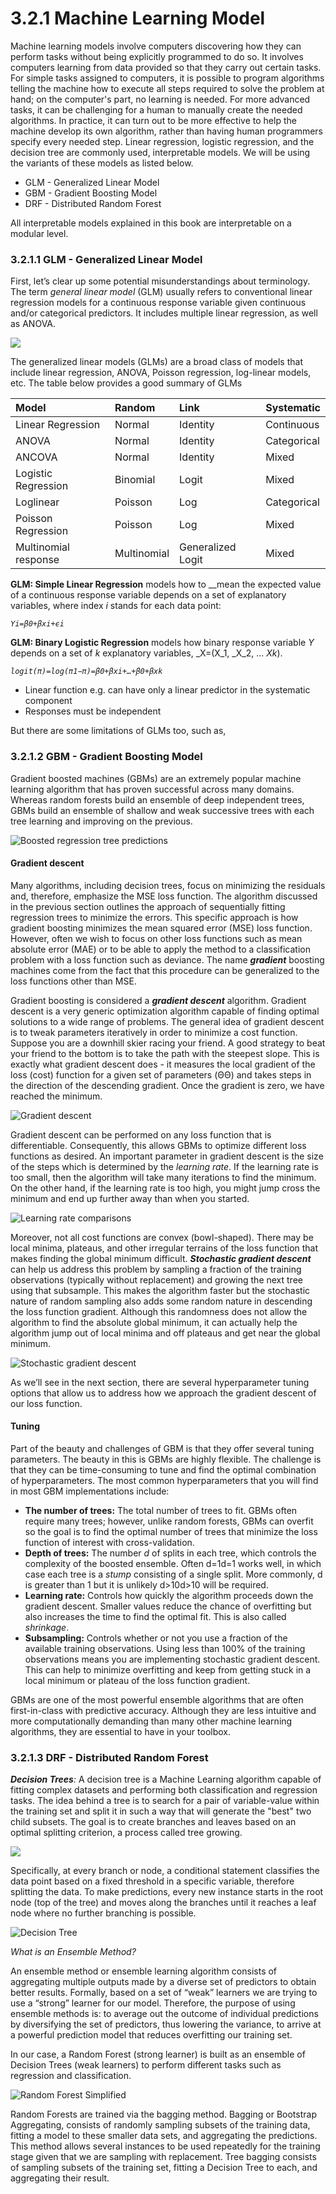 # 3.2.1 Machine Learning Model

Machine learning models involve computers discovering how they can perform tasks without being explicitly programmed to do so. It involves computers learning from data provided so that they carry out certain tasks. For simple tasks assigned to computers, it is possible to program algorithms telling the machine how to execute all steps required to solve the problem at hand; on the computer's part, no learning is needed. For more advanced tasks, it can be challenging for a human to manually create the needed algorithms. In practice, it can turn out to be more effective to help the machine develop its own algorithm, rather than having human programmers specify every needed step. Linear regression, logistic regression, and the decision tree are commonly used, interpretable models. We will be using the variants of these models as listed below.

* GLM - Generalized Linear Model
* GBM - Gradient Boosting Model
* DRF - Distributed Random Forest

All interpretable models explained in this book are interpretable on a modular level.

### 3.2.1.1 GLM - Generalized Linear Model

 First, let’s clear up some potential misunderstandings about terminology.  The term _general linear model_ \(GLM\) usually refers to conventional linear regression models for a continuous response variable given continuous and/or categorical predictors. It includes multiple linear regression, as well as ANOVA.

![](../../.gitbook/assets/image.png)

The generalized linear models \(GLMs\) are a broad class of models that include linear regression, ANOVA, Poisson regression, log-linear models, etc. The table below provides a good summary of GLMs



| **Model** | **Random** | **Link** | **Systematic** |
| :--- | :--- | :--- | :--- |
| Linear Regression | Normal | Identity | Continuous |
| ANOVA | Normal | Identity | Categorical |
| ANCOVA | Normal | Identity | Mixed |
| Logistic Regression | Binomial | Logit | Mixed |
| Loglinear | Poisson | Log | Categorical |
| Poisson Regression | Poisson | Log | Mixed |
| Multinomial response | Multinomial | Generalized Logit | Mixed |

**GLM: Simple Linear Regression** models how to __mean the expected value of a continuous response variable depends on a set of explanatory variables, where index _i_ stands for each data point:

_`Yi=β0+βxi+ϵi`_

**GLM: Binary Logistic Regression** models how binary response variable _Y_ depends on a set of _k_ explanatory variables, _X=\(X_1, _X_2, ... _Xk_\). 

_`logit(π)=log(π1−π)=β0+βxi+…+β0+βxk`_

* Linear function e.g. can have only a linear predictor in the systematic component
* Responses must be independent

But there are some limitations of GLMs too, such as,

### 3.2.1.2 GBM - Gradient Boosting Model

Gradient boosted machines \(GBMs\) are an extremely popular machine learning algorithm that has proven successful across many domains. Whereas random forests build an ensemble of deep independent trees, GBMs build an ensemble of shallow and weak successive trees with each tree learning and improving on the previous.

![Boosted regression tree predictions](../../.gitbook/assets/boosted_stumps-1-.gif)

#### Gradient descent <a id="gradient-descent"></a>

Many algorithms, including decision trees, focus on minimizing the residuals and, therefore, emphasize the MSE loss function. The algorithm discussed in the previous section outlines the approach of sequentially fitting regression trees to minimize the errors. This specific approach is how gradient boosting minimizes the mean squared error \(MSE\) loss function. However, often we wish to focus on other loss functions such as mean absolute error \(MAE\) or to be able to apply the method to a classification problem with a loss function such as deviance. The name _**gradient**_ boosting machines come from the fact that this procedure can be generalized to the loss functions other than MSE.

Gradient boosting is considered a _**gradient descent**_ algorithm. Gradient descent is a very generic optimization algorithm capable of finding optimal solutions to a wide range of problems. The general idea of gradient descent is to tweak parameters iteratively in order to minimize a cost function. Suppose you are a downhill skier racing your friend. A good strategy to beat your friend to the bottom is to take the path with the steepest slope. This is exactly what gradient descent does - it measures the local gradient of the loss \(cost\) function for a given set of parameters \(ΘΘ\) and takes steps in the direction of the descending gradient. Once the gradient is zero, we have reached the minimum.

![Gradient descent](http://uc-r.github.io/public/images/analytics/gbm/gradient_descent.png)

Gradient descent can be performed on any loss function that is differentiable. Consequently, this allows GBMs to optimize different loss functions as desired. An important parameter in gradient descent is the size of the steps which is determined by the _learning rate_. If the learning rate is too small, then the algorithm will take many iterations to find the minimum. On the other hand, if the learning rate is too high, you might jump cross the minimum and end up further away than when you started.

![Learning rate comparisons](http://uc-r.github.io/public/images/analytics/gbm/learning_rate_comparison.png)

Moreover, not all cost functions are convex \(bowl-shaped\). There may be local minima, plateaus, and other irregular terrains of the loss function that makes finding the global minimum difficult. _**Stochastic gradient descent**_ can help us address this problem by sampling a fraction of the training observations \(typically without replacement\) and growing the next tree using that subsample. This makes the algorithm faster but the stochastic nature of random sampling also adds some random nature in descending the loss function gradient. Although this randomness does not allow the algorithm to find the absolute global minimum, it can actually help the algorithm jump out of local minima and off plateaus and get near the global minimum.

![Stochastic gradient descent](http://uc-r.github.io/public/images/analytics/gbm/stochastic_gradient_descent.png)

As we’ll see in the next section, there are several hyperparameter tuning options that allow us to address how we approach the gradient descent of our loss function.

#### Tuning <a id="tuning"></a>

Part of the beauty and challenges of GBM is that they offer several tuning parameters. The beauty in this is GBMs are highly flexible. The challenge is that they can be time-consuming to tune and find the optimal combination of hyperparameters. The most common hyperparameters that you will find in most GBM implementations include:

* **The number of trees:** The total number of trees to fit. GBMs often require many trees; however, unlike random forests, GBMs can overfit so the goal is to find the optimal number of trees that minimize the loss function of interest with cross-validation.
* **Depth of trees:** The number _d_ of splits in each tree, which controls the complexity of the boosted ensemble. Often d=1d=1 works well, in which case each tree is a _stump_ consisting of a single split. More commonly, d is greater than 1 but it is unlikely d&gt;10d&gt;10 will be required.
* **Learning rate:** Controls how quickly the algorithm proceeds down the gradient descent. Smaller values reduce the chance of overfitting but also increases the time to find the optimal fit. This is also called _shrinkage_.
* **Subsampling:** Controls whether or not you use a fraction of the available training observations. Using less than 100% of the training observations means you are implementing stochastic gradient descent. This can help to minimize overfitting and keep from getting stuck in a local minimum or plateau of the loss function gradient.

GBMs are one of the most powerful ensemble algorithms that are often first-in-class with predictive accuracy. Although they are less intuitive and more computationally demanding than many other machine learning algorithms, they are essential to have in your toolbox.

### 3.2.1.3 DRF - Distributed Random Forest

_**Decision Trees**:_ A decision tree is a Machine Learning algorithm capable of fitting complex datasets and performing both classification and regression tasks. The idea behind a tree is to search for a pair of variable-value within the training set and split it in such a way that will generate the "best" two child subsets. The goal is to create branches and leaves based on an optimal splitting criterion, a process called tree growing. 

![](../../.gitbook/assets/image%20%2812%29.png)

Specifically, at every branch or node, a conditional statement classifies the data point based on a fixed threshold in a specific variable, therefore splitting the data. To make predictions, every new instance starts in the root node \(top of the tree\) and moves along the branches until it reaches a leaf node where no further branching is possible.

![Decision Tree](../../.gitbook/assets/image%20%286%29.png)

_What is an Ensemble Method?_

An ensemble method or ensemble learning algorithm consists of aggregating multiple outputs made by a diverse set of predictors to obtain better results. Formally, based on a set of “weak” learners we are trying to use a “strong” learner for our model. Therefore, the purpose of using ensemble methods is: to average out the outcome of individual predictions by diversifying the set of predictors, thus lowering the variance, to arrive at a powerful prediction model that reduces overfitting our training set.

In our case, a Random Forest \(strong learner\) is built as an ensemble of Decision Trees \(weak learners\) to perform different tasks such as regression and classification.

![Random Forest Simplified](../../.gitbook/assets/image%20%283%29.png)

Random Forests are trained via the bagging method. Bagging or Bootstrap Aggregating, consists of randomly sampling subsets of the training data, fitting a model to these smaller data sets, and aggregating the predictions. This method allows several instances to be used repeatedly for the training stage given that we are sampling with replacement. Tree bagging consists of sampling subsets of the training set, fitting a Decision Tree to each, and aggregating their result.



